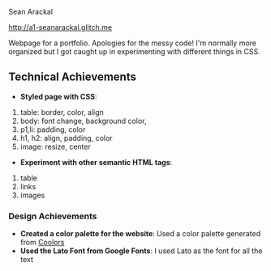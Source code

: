Sean Arackal

http://a1-seanarackal.glitch.me

Webpage for a portfolio. Apologies for the messy code! I'm normally more organized but I got caught up in experimenting with different things in CSS.

## Technical Achievements
- **Styled page with CSS**:
1. table: border, color, align
2. body: font change, background color, 
3. p1,li: padding, color
4. h1, h2: align, padding, color
5. image: resize, center

- **Experiment with other semantic HTML tags**:
1. table
2. links
3. images



### Design Achievements
- **Created a color palette for the website**: Used a color palette generated from [Coolors](https://media.discordapp.net/attachments/641632207634432010/1146580023600480346/palette.png?width=828&height=621)
- **Used the Lato  Font from Google Fonts**: I used Lato as the font for all the text
